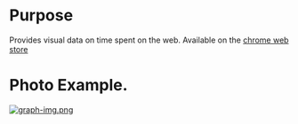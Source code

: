 # Purpose
Provides visual data on time spent on the web. Available on the [chrome web store](https://chrome.google.com/webstore/detail/web-time-analytics/bmhjcloccoanchboaimjnpeafjnoghfi?hl=en-US&gl=US)

# Photo Example.
[![graph-img.png](http://s14.postimg.org/6eci7zech/graph_img.png)](http://postimg.org/image/ui39w9wt9/)